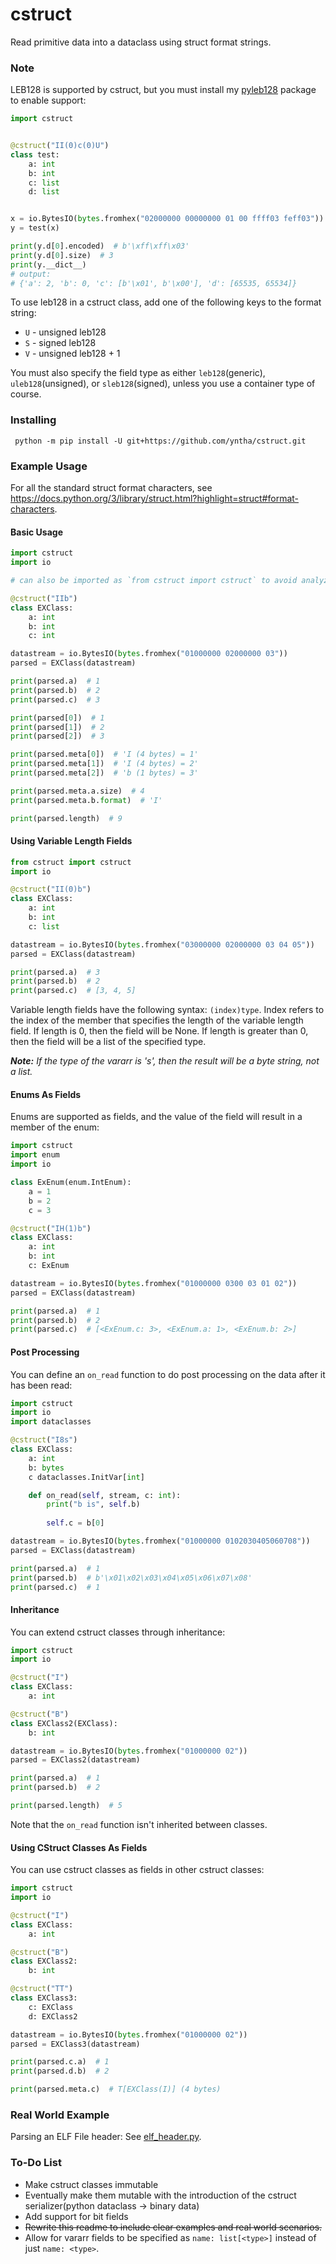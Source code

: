 # cstruct
Read primitive data into a dataclass using struct format strings.

### Note
LEB128 is supported by cstruct, but you must install my [pyleb128](https://github.com/yntha/pyleb128) package to enable support:
```python
import cstruct


@cstruct("II(0)c(0)U")
class test:
    a: int
    b: int
    c: list
    d: list


x = io.BytesIO(bytes.fromhex("02000000 00000000 01 00 ffff03 feff03"))
y = test(x)

print(y.d[0].encoded)  # b'\xff\xff\x03'
print(y.d[0].size)  # 3
print(y.__dict__)
# output:
# {'a': 2, 'b': 0, 'c': [b'\x01', b'\x00'], 'd': [65535, 65534]}
```
To use leb128 in a cstruct class, add one of the following keys to the format string:
* `U` - unsigned leb128
* `S` - signed leb128
* `V` - unsigned leb128 + 1

You must also specify the field type as either `leb128`(generic), `uleb128`(unsigned), or `sleb128`(signed), unless you use a container type of course.

### Installing
```
 python -m pip install -U git+https://github.com/yntha/cstruct.git
```

### Example Usage
For all the standard struct format characters, see https://docs.python.org/3/library/struct.html?highlight=struct#format-characters.

#### Basic Usage
```python
import cstruct
import io

# can also be imported as `from cstruct import cstruct` to avoid analyzer issues.

@cstruct("IIb")
class EXClass:
    a: int
    b: int
    c: int

datastream = io.BytesIO(bytes.fromhex("01000000 02000000 03"))
parsed = EXClass(datastream)

print(parsed.a)  # 1
print(parsed.b)  # 2
print(parsed.c)  # 3

print(parsed[0])  # 1
print(parsed[1])  # 2
print(parsed[2])  # 3

print(parsed.meta[0])  # 'I (4 bytes) = 1'
print(parsed.meta[1])  # 'I (4 bytes) = 2'
print(parsed.meta[2])  # 'b (1 bytes) = 3'

print(parsed.meta.a.size)  # 4
print(parsed.meta.b.format)  # 'I'

print(parsed.length)  # 9
```

#### Using Variable Length Fields
```python
from cstruct import cstruct
import io

@cstruct("II(0)b")
class EXClass:
    a: int
    b: int
    c: list

datastream = io.BytesIO(bytes.fromhex("03000000 02000000 03 04 05"))
parsed = EXClass(datastream)

print(parsed.a)  # 3
print(parsed.b)  # 2
print(parsed.c)  # [3, 4, 5]
```
Variable length fields have the following syntax: `(index)type`. Index refers to the index of the member that specifies the length of the variable length field. If length is 0, then the field will be None. If length is greater than 0, then the field will be a list of the specified type.

***Note:*** *If the type of the vararr is 's', then the result will be a byte string, not a list.*

#### Enums As Fields
Enums are supported as fields, and the value of the field will result in a member of the enum:
```python
import cstruct
import enum
import io

class ExEnum(enum.IntEnum):
    a = 1
    b = 2
    c = 3

@cstruct("IH(1)b")
class EXClass:
    a: int
    b: int
    c: ExEnum

datastream = io.BytesIO(bytes.fromhex("01000000 0300 03 01 02"))
parsed = EXClass(datastream)

print(parsed.a)  # 1
print(parsed.b)  # 2
print(parsed.c)  # [<ExEnum.c: 3>, <ExEnum.a: 1>, <ExEnum.b: 2>]
```

#### Post Processing
You can define an `on_read` function to do post processing on the data after it has been read:
```python
import cstruct
import io
import dataclasses

@cstruct("I8s")
class EXClass:
    a: int
    b: bytes
    c dataclasses.InitVar[int]

    def on_read(self, stream, c: int):
        print("b is", self.b)
        
        self.c = b[0]

datastream = io.BytesIO(bytes.fromhex("01000000 0102030405060708"))
parsed = EXClass(datastream)

print(parsed.a)  # 1
print(parsed.b)  # b'\x01\x02\x03\x04\x05\x06\x07\x08'
print(parsed.c)  # 1
```

#### Inheritance
You can extend cstruct classes through inheritance:
```python
import cstruct
import io

@cstruct("I")
class EXClass:
    a: int

@cstruct("B")
class EXClass2(EXClass):
    b: int

datastream = io.BytesIO(bytes.fromhex("01000000 02"))
parsed = EXClass2(datastream)

print(parsed.a)  # 1
print(parsed.b)  # 2

print(parsed.length)  # 5
```
Note that the `on_read` function isn't inherited between classes.

#### Using CStruct Classes As Fields
You can use cstruct classes as fields in other cstruct classes:
```python
import cstruct
import io

@cstruct("I")
class EXClass:
    a: int

@cstruct("B")
class EXClass2:
    b: int

@cstruct("TT")
class EXClass3:
    c: EXClass
    d: EXClass2

datastream = io.BytesIO(bytes.fromhex("01000000 02"))
parsed = EXClass3(datastream)

print(parsed.c.a)  # 1
print(parsed.d.b)  # 2

print(parsed.meta.c)  # T[EXClass(I)] (4 bytes)
```

### Real World Example
Parsing an ELF File header:
See [elf_header.py](examples/elf_header.py).

### To-Do List
* Make cstruct classes immutable
* Eventually make them mutable with the introduction of the cstruct serializer(python dataclass -> binary data)
* Add support for bit fields 
* ~~Rewrite this readme to include clear examples and real world scenarios.~~
* Allow for vararr fields to be specified as `name: list[<type>]` instead of just `name: <type>`.
